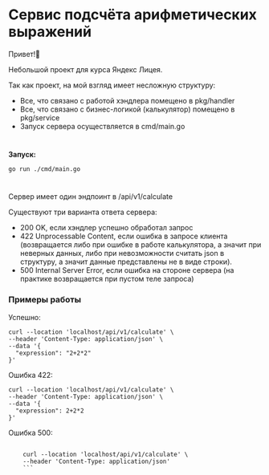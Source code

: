 # Сервис подсчёта арифметических выражений
Привет!👋

Небольшой проект для курса Яндекс Лицея. 

Так как проект, на мой взгляд имеет несложную структуру:
 - Все, что связано с работой хэндлера помещено в pkg/handler
 - Все, что связано с бизнес-логикой (калькулятор) помещено в pkg/service
 - Запуск сервера осуществляется в cmd/main.go
#
**Запуск:**

    go run ./cmd/main.go

#

Сервер имеет один эндпоинт в /api/v1/calculate

Существуют три варианта ответа сервера:
 - 200 OK, если хэндлер успешно обработал запрос
 - 422 Unprocessable Content, если ошибка в запросе клиента (возвращается либо при ошибке в работе калькулятора, а значит при неверных данных, либо при невозможности считать json в структуру, а значит данные представлены не в виде строки).
 - 500 Internal Server Error, если ошибка на стороне сервера (на практике возвращается при пустом теле запроса)

### Примеры работы

Успешно:

    curl --location 'localhost/api/v1/calculate' \
    --header 'Content-Type: application/json' \
    --data '{
      "expression": "2+2*2"
    }'

Ошибка 422:
```
curl --location 'localhost/api/v1/calculate' \
--header 'Content-Type: application/json' \
--data '{
  "expression": 2+2*2
}'
```

Ошибка 500:
```

    curl --location 'localhost/api/v1/calculate' \
    --header 'Content-Type: application/json'
    ```
